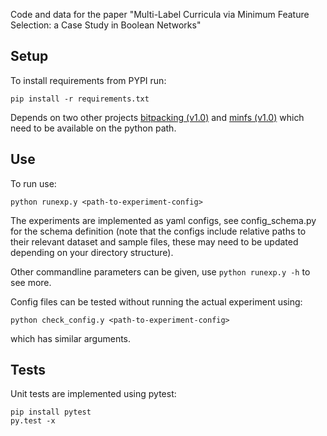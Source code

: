 Code and data for the paper "Multi-Label Curricula via Minimum Feature Selection: a Case Study in Boolean Networks"

## Setup

To install requirements from PYPI run:
~~~~
pip install -r requirements.txt
~~~~

Depends on two other projects [bitpacking (v1.0)](https://github.com/shannonfenn/bitpacking/releases/tag/v1.0) and [minfs (v1.0)](https://github.com/shannonfenn/minfs/releases/tag/v1.0) which need to be available on the python path.

## Use

To run use:

`python runexp.y <path-to-experiment-config>`

The experiments are implemented as yaml configs, see config_schema.py for the schema definition (note that the configs include relative paths to their relevant dataset and sample files, these may need to be updated depending on your directory structure).

Other commandline parameters can be given, use `python runexp.y -h` to see more.

Config files can be tested without running the actual experiment using:

`python check_config.y <path-to-experiment-config>`

which has similar arguments.


## Tests

Unit tests are implemented using pytest:
~~~~
pip install pytest
py.test -x
~~~~
